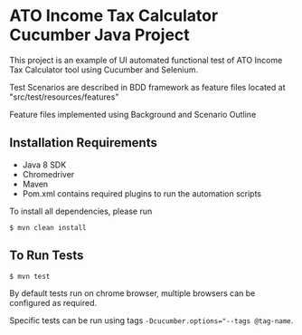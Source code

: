 # ATO Income Tax Calculator Cucumber Java Project #


This project is an example of UI automated functional test of ATO Income Tax Calculator tool using Cucumber and Selenium.

Test Scenarios are described in BDD framework as feature files located at "src/test/resources/features"

Feature files implemented using Background and Scenario Outline 

## Installation Requirements ##
- Java 8 SDK
- Chromedriver
- Maven
- Pom.xml contains required plugins to run the automation scripts

To install all dependencies, please run

```Console or Command line
$ mvn clean install
```

## To Run Tests ##

```Console or Command line
$ mvn test
```

By default tests run on chrome browser, multiple browsers can be configured as required.

Specific tests can be run using tags `-Dcucumber.options="--tags @tag-name`.



 
